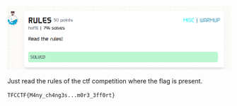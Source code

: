 <img src="https://github.com/raul-dunca/assets/blob/main/.images/rules.png?raw=true">

Just read the rules of the ctf competition where the flag is present.

`TFCCTF{M4ny_ch4ng3s...m0r3_3ff0rt}`

